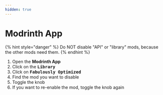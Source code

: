 ```yaml
---
hidden: true
---
```


# Modrinth App

{% hint style="danger" %}
Do NOT disable "API" or "library" mods, because the other mods need them.
{% endhint %}

1. Open the **Modrinth App**
2. Click on the <kbd>**Library**</kbd>
3. Click on <kbd>**Fabulously Optimized**</kbd>
4. Find the mod you want to disable
5. Toggle the knob
6. If you want to re-enable the mod, toggle the knob again

